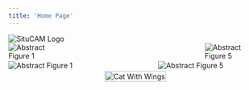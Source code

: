 ```yaml
---
title: 'Home Page'
---
```

<!-- markdownlint-disable MD033 -->

<img class="logo-light" src="Logo.png" alt="SituCAM Logo" style="display: block;">
<div style="
    display: flex;
    align-items: center;
    overflow: hidden;
    justify-content: center;
">
    <img src="fig1.png" alt="Abstract Figure 1" style="
        max-width:  20em;
        flex: 1 1 0;
        min-width: 0;
        object-fit: contain;
    ">
    <a href="./abstract" style="
        font-size: 1.3em;
        text-decoration: underline;
        color: white;
        white-space: nowrap;
        margin-left: 1em; margin-right: 1em;
        flex: 0 0 auto;
    ">
        Read the Research Abstract
    </a>
    <img src="fig5.png" alt="Abstract Figure 5" style="
        max-width:  20em;
        flex: 1 1 0;
        min-width: 0;
        object-fit: contain;
    ">
</div>
<div style="
    display: flex;
    align-items: center;
    overflow: hidden;
    justify-content: center;
">
    <img src="/Extras/image%20(2).png" alt="Abstract Figure 1" style="
        max-width:  20em;
        flex: 1 1 0;
        min-width: 0;
        object-fit: contain;
    ">
    <a href="./extras" style="
        font-size: 1.3em;
        text-decoration: underline;
        color: white;
        white-space: nowrap;
        margin-left: 1em; margin-right: 1em;
        flex: 0 0 auto;
    ">
        Extras
    </a>
    <img src="/Extras/image%20(9).png" alt="Abstract Figure 5" style="
        max-width:  20em;
        flex: 1 1 0;
        min-width: 0;
        object-fit: contain;
    ">
</div>
<a
    href="https://safiyamhart.weebly.com/blog/frame-animation"
    target="_blank" rel="noopener noreferrer"
    style="
        display: block;
        width: fit-content;
        margin: 0 auto;
    "
>
    <img src="cat-w-wings_orig.gif" alt="Cat With Wings"
        class="cat-with-wings"
        style="
            max-width: min(80vw, 30em);
            height: fit-content;
        "
    >
</a>
